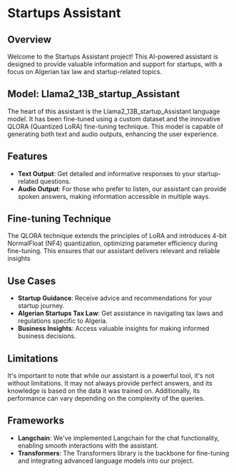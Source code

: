 # Startups Assistant

## Overview
Welcome to the Startups Assistant project! This AI-powered assistant is designed to provide valuable information and support for startups, with a focus on Algerian tax law and startup-related topics.
## Model: **Llama2_13B_startup_Assistant**
The heart of this assistant is the Llama2_13B_startup_Assistant language model. It has been fine-tuned using a custom dataset and the innovative QLORA (Quantized LoRA) fine-tuning technique. This model is capable of generating both text and audio outputs, enhancing the user experience.
## Features
* **Text Output**: Get detailed and informative responses to your startup-related questions.
* **Audio Output**: For those who prefer to listen, our assistant can provide spoken answers, making information accessible in multiple ways.
## Fine-tuning Technique
The QLORA technique extends the principles of LoRA and introduces 4-bit NormalFloat (NF4) quantization, optimizing parameter efficiency during fine-tuning. This ensures that our assistant delivers relevant and reliable insights
## Use Cases
* **Startup Guidance**: Receive advice and recommendations for your startup journey.
* **Algerian Startups Tax Law**: Get assistance in navigating tax laws and regulations specific to Algeria.
* **Business Insights**: Access valuable insights for making informed business decisions.
## Limitations
It's important to note that while our assistant is a powerful tool, it's not without limitations. It may not always provide perfect answers, and its knowledge is based on the data it was trained on. Additionally, its performance can vary depending on the complexity of the queries.
## Frameworks
+ **Langchain**: We've implemented Langchain for the chat functionality, enabling smooth interactions with the assistant.
+ **Transformers**: The Transformers library is the backbone for fine-tuning and integrating advanced language models into our project.
